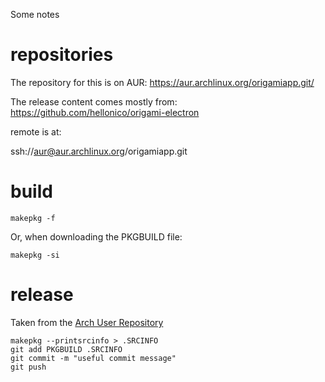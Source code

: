 Some notes

# repositories

The repository for this is on AUR:
https://aur.archlinux.org/origamiapp.git/

The release content comes mostly from:
https://github.com/hellonico/origami-electron



remote is at:

ssh://aur@aur.archlinux.org/origamiapp.git

# build

```
makepkg -f
```

Or, when downloading the PKGBUILD file:
```
makepkg -si
```

# release

Taken from the [Arch User Repository](https://wiki.archlinux.org/index.php/Arch_User_Repository#Git_repositories_for_AUR3_packages)

```
makepkg --printsrcinfo > .SRCINFO
git add PKGBUILD .SRCINFO
git commit -m "useful commit message"
git push
```